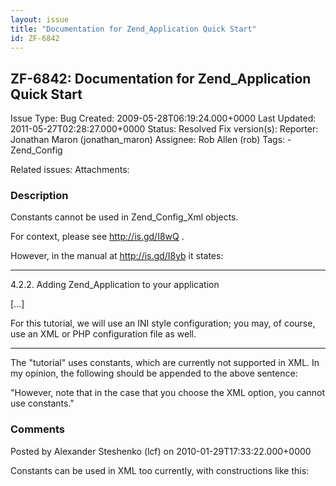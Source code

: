 ```yaml
---
layout: issue
title: "Documentation for Zend_Application Quick Start"
id: ZF-6842
---
```


ZF-6842: Documentation for Zend\_Application Quick Start
--------------------------------------------------------

 Issue Type: Bug Created: 2009-05-28T06:19:24.000+0000 Last Updated: 2011-05-27T02:28:27.000+0000 Status: Resolved Fix version(s): 
 Reporter:  Jonathan Maron (jonathan\_maron)  Assignee:  Rob Allen (rob)  Tags: - Zend\_Config
 
 Related issues: 
 Attachments: 
### Description

Constants cannot be used in Zend\_Config\_Xml objects.

For context, please see <http://is.gd/I8wQ> .

However, in the manual at <http://is.gd/I8yb> it states:

- - - - - -

4.2.2. Adding Zend\_Application to your application

[...]

For this tutorial, we will use an INI style configuration; you may, of course, use an XML or PHP configuration file as well.

- - - - - -

The "tutorial" uses constants, which are currently not supported in XML. In my opinion, the following should be appended to the above sentence:

"However, note that in the case that you choose the XML option, you cannot use constants."

 

 

### Comments

Posted by Alexander Steshenko (lcf) on 2010-01-29T17:33:22.000+0000

Constants can be used in XML too currently, with constructions like this:

 

 